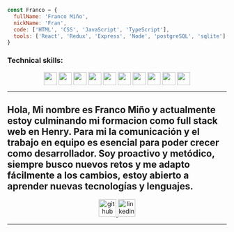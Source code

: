 
```js
const Franco = {
  fullName: 'Franco Miño',
  nickName: 'Fran',
  code: ['HTML', 'CSS', 'JavaScript', 'TypeScript'],
  tools: ['React', 'Redux', 'Express', 'Node', 'postgreSQL', 'sqlite']
}
```

### Technical skills:  
<p align="center">
  <img src="https://user-images.githubusercontent.com/90634488/154065141-70c30e3c-30e7-4adf-91d1-d0b0256a24ee.png" width="30" height="30" align="center"/>
  <img src="https://user-images.githubusercontent.com/90634488/154065246-c172011a-63b6-47e7-9ae4-62d9ad40511e.png" width="30" height="30" align="center"/>
  <img src="https://user-images.githubusercontent.com/90634488/154065303-5b254d56-352d-48ba-b908-7f509f60e221.png" width="30" height="30" align="center"/>
  <img src="https://user-images.githubusercontent.com/90634488/154065351-e8cf5a47-8ef5-4272-b6c4-bf18e0c1a53d.png" width="30" height="30" align="center"/>
  <img src="https://user-images.githubusercontent.com/90634488/154065360-66f03302-95a5-4b28-91cb-932e15e51a51.png" width="30" height="30" align="center"/>
  <img src="https://user-images.githubusercontent.com/90634488/154065369-7a83b701-87ff-4753-8d1c-1f9fc32b6835.png" width="30" height="30" align="center"/>
  <img src="https://user-images.githubusercontent.com/90634488/154065377-bee1aeda-3485-40b4-949e-389c43c95dc2.png" width="30" height="30" align="center"/>
  <img src="https://user-images.githubusercontent.com/90634488/154065389-3217504f-bae8-45ab-9576-be0801f1930e.png" width="30" height="30" align="center"/>
  <img src="https://user-images.githubusercontent.com/90634488/154065415-ca0b77b2-d703-4079-9e2c-ef9bc4be6724.png" width="30" height="30" align="center"/>
  <img src="https://user-images.githubusercontent.com/90634488/154065421-62e56d3a-6255-453f-bdc9-008792d89010.png" width="30" height="30" align="center"/>
</p>  

---  
Hola, Mi nombre es Franco Miño y actualmente estoy culminando mi formacion como full stack web en Henry.
Para mi la comunicación y el trabajo en equipo es esencial para poder crecer como desarrollador. Soy proactivo y metódico, siempre busco nuevos retos y me adapto fácilmente a los cambios, estoy abierto a aprender nuevas tecnologías y lenguajes.
--

<p align="center">
    <a href="https://github.com/Francomino235">
      <img src='https://cdn.jsdelivr.net/npm/simple-icons@3.0.1/icons/github.svg' alt='github' height='40'>
    </a>
    <a href="https://www.linkedin.com/in/franco-mi%C3%B1o-/">
      <img src='https://cdn.jsdelivr.net/npm/simple-icons@3.0.1/icons/linkedin.svg' alt='linkedin' height='40'>
    </a>
</p>

---  


